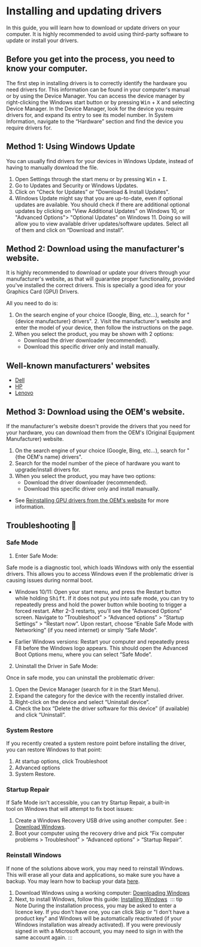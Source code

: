# Installing and updating drivers 
In this guide, you will learn how to download or update drivers on your computer.
It is highly recommended to avoid using third-party software to update or install your drivers.
## Before you get into the process, you need to know your computer.
The first step in installing drivers is to correctly identify the hardware you need drivers for. This information can be found in your computer's manual or by using the Device Manager. You can access the device manager by right-clicking the Windows start button or by pressing <kbd>Win</kbd> + <kbd>X</kbd> and selecting Device Manager. In the Device Manager, look for the device you require drivers for, and expand its entry to see its model number. In System Information, navigate to the “Hardware” section and find the device you require drivers for.

## Method 1: Using Windows Update
You can usually find drivers for your devices in Windows Update, instead of having to manually download the file.
 1. Open Settings through the start menu or by pressing <kbd>Win</kbd> + <kbd>I</kbd>.
 2. Go to Updates and Security or Windows Updates.
 3. Click on “Check for Updates” or "Download & Install Updates".
 4. Windows Update might say that you are up-to-date, even if optional updates are available. You should check if there are additional optional updates by clicking on "View Additional Updates" on Windows 10, or "Advanced Options"> "Optional Updates" on Windows 11. Doing so will allow you to view available driver updates/software updates. Select all of them and click on “Download and install”.
## Method 2: Download using the manufacturer's website.
It is highly recommended to download or update your drivers through your manufacturer's website, as that will guarantee proper functionality, provided you've installed the correct drivers. This is specially a good idea for your Graphics Card (GPU) Drivers.

All you need to do is:
1. On the search engine of your choice (Google, Bing, etc…), search for "{device manufacturer} drivers".
2. Visit the manufacturer's website and enter the model of your device, then follow the instructions on the page.
3. When you select the product, you may be shown with 2 options:
	- Download the driver downloader (recommended).
	- Download this specific driver only and install manually.
## Well-known manufacturers' websites
 - [Dell](https://www.dell.com/support/home/en-us?app=drivers)
 - [HP](https://support.hp.com/us-en/drivers)
 - [Lenovo](https://pcsupport.lenovo.com/us/en)
## Method 3: Download using the OEM's website.
If the manufacturer's website doesn't provide the drivers that you need for your hardware, you can download them from the OEM's (Original Equipment Manufacturer) website.

 1. On the search engine of your choice (Google, Bing, etc…), search for "{the OEM's name} drivers".
 2. Search for the model number of the piece of hardware you want to upgrade/install drivers for.
 3. When you select the product, you may have two options:
	- Download the driver downloader (recommended).
	- Download this specific driver only and install manually.
- See [Reinstalling GPU drivers from the OEM's website](/wiki/reinstalling-gpu-drivers.html#method-3-oem-website) for more information.
## Troubleshooting 🔧
### Safe Mode
1. Enter Safe Mode:

Safe mode is a diagnostic tool, which loads Windows with only the essential drivers. This allows you to access Windows even if the problematic driver is causing issues during normal boot.

 - Windows 10/11: Open your start menu, and press the Restart button while holding <kbd>Shift</kbd>. If it does not put you into safe mode, you can try to repeatedly press and hold the power button while booting to trigger a forced restart. After 2–3 restarts, you'll see the “Advanced Options” screen. Navigate to “Troubleshoot” > “Advanced options” > “Startup Settings” > “Restart now”. Upon restart, choose “Enable Safe Mode with Networking” (if you need internet) or simply “Safe Mode”.

 - Earlier Windows versions: Restart your computer and repeatedly press F8 before the Windows logo appears. This should open the Advanced Boot Options menu, where you can select “Safe Mode”.

2. Uninstall the Driver in Safe Mode:

Once in safe mode, you can uninstall the problematic driver:

 1. Open the Device Manager (search for it in the Start Menu).
 2. Expand the category for the device with the recently installed driver.
 3. Right-click on the device and select “Uninstall device”.
 4. Check the box “Delete the driver software for this device” (if available) and click “Uninstall”.

### System Restore

If you recently created a system restore point before installing the driver, you can restore Windows to that point:

 1. At startup options, click Troubleshoot
 2. Advanced options
 3. System Restore.

### Startup Repair

If Safe Mode isn't accessible, you can try Startup Repair, a built-in tool on Windows that will attempt to fix boot issues:

 1. Create a Windows Recovery USB drive using another computer. See : [Download Windows](/wiki/downloading-windows.html).
 2. Boot your computer using the recovery drive and pick “Fix computer problems > Troubleshoot” > “Advanced options” > “Startup Repair”.

### Reinstall Windows

If none of the solutions above work, you may need to reinstall Windows. This will erase all your data and applications, so make sure you have a backup. You may learn how to backup your data [here](/wiki/backup.html).

 1. Download Windows using a working computer: [Downloading Windows](/wiki/downloading-windows.html)
 2. Next, to install Windows, follow this guide: [Installing Windows](/wiki/installing-windows.html) 
::: tip Note
During the installation process, you may be asked to enter a licence key. If you don't have one, you can click Skip or "I don't have a product key" and Windows will be automatically reactivated (if your Windows installation was already activated). If you were previously signed in with a Microsoft account, you may need to sign in with the same account again.
:::
